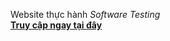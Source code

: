 

  Website thực hành *Software Testing*  
  [**Truy cập ngay tại đây**](https://vjintageboy.github.io/software-testing-g2/?...)
